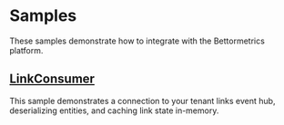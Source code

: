 # Samples
These samples demonstrate how to integrate with the Bettormetrics platform.

## [LinkConsumer](https://github.com/bettormetrics/Samples/tree/main/LinkConsumer)
This sample demonstrates a connection to your tenant links event hub, deserializing entities, and caching link state in-memory.
